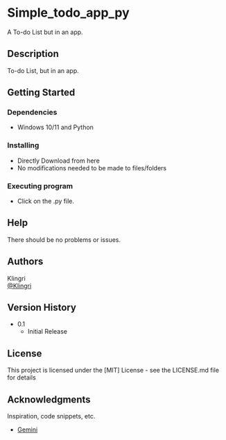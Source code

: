 # Simple_todo_app_py

A To-do List but in an app.

## Description

To-do List, but in an app.

## Getting Started

### Dependencies

* Windows 10/11 and Python

### Installing

* Directly Download from here
* No modifications needed to be made to files/folders

### Executing program

* Click on the .py file.

## Help

 There should be no problems or issues.

## Authors

Klingri  
[@Klingri](https://github.com/Klingri)

## Version History

* 0.1
    * Initial Release

## License

This project is licensed under the [MIT] License - see the LICENSE.md file for details

## Acknowledgments

Inspiration, code snippets, etc.
* [Gemini](https://gemini.google.com/app)
